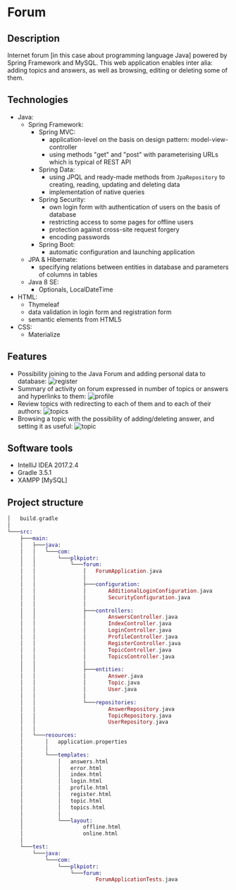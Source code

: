 # Forum
## Description
Internet forum [in this case about programming language Java] powered by Spring Framework and MySQL. This web application enables inter alia: adding topics and answers, as well as browsing, editing or deleting some of them.
## Technologies
- Java:
  - Spring Framework:
    - Spring MVC:
      - application-level on the basis on design pattern: model-view-controller
      - using methods "get" and "post" with parameterising URLs which is typical of REST API
    - Spring Data:
      - using JPQL and ready-made methods from `JpaRepository` to creating, reading, updating and deleting data
      - implementation of native queries
    - Spring Security:
      - own login form with authentication of users on the basis of database
      - restricting access to some pages for offline users
      - protection against cross-site request forgery
      - encoding passwords
    - Spring Boot:
      - automatic configuration and launching application 
  - JPA & Hibernate:
    - specifying relations between entities in database and parameters of columns in tables
  - Java 8 SE:
    - Optionals, LocalDateTime
- HTML:
  - Thymeleaf
  - data validation in login form and registration form
  - semantic elements from HTML5
- CSS:
  - Materialize
## Features
- Possibility joining to the Java Forum and adding personal data to database: ![register](https://user-images.githubusercontent.com/21959354/30806138-cf444d24-a1f4-11e7-926f-aecda2da8696.png)
- Summary of activity on forum expressed in number of topics or answers and hyperlinks to them: ![profile](https://user-images.githubusercontent.com/21959354/30806136-cf2b1e30-a1f4-11e7-889d-e06ccdabbb0f.png)
- Review topics with redirecting to each of them and to each of their authors: ![topics](https://user-images.githubusercontent.com/21959354/30806140-cf53bb92-a1f4-11e7-92f2-518c2765ed9d.png)
- Browsing a topic with the possibility of adding/deleting answer, and setting it as useful: ![topic](https://user-images.githubusercontent.com/21959354/30806139-cf53cb46-a1f4-11e7-8c21-e16221205e6a.png)
## Software tools
- IntelliJ IDEA 2017.2.4
- Gradle 3.5.1
- XAMPP [MySQL]
## Project structure
```elixir
│   build.gradle
│
└───src:
    ├───main:
    │   ├───java:
    │   │   └───com:
    │   │       └───plkpiotr:
    │   │           └───forum:
    │   │               │   ForumApplication.java
    │   │               │
    │   │               ├───configuration:
    │   │               │       AdditionalLoginConfiguration.java
    │   │               │       SecurityConfiguration.java
    │   │               │
    │   │               ├───controllers:
    │   │               │       AnswersController.java
    │   │               │       IndexController.java
    │   │               │       LoginController.java
    │   │               │       ProfileController.java
    │   │               │       RegisterController.java
    │   │               │       TopicController.java
    │   │               │       TopicsController.java
    │   │               │
    │   │               ├───entities:
    │   │               │       Answer.java
    │   │               │       Topic.java
    │   │               │       User.java
    │   │               │
    │   │               └───repositories:
    │   │                       AnswerRepository.java
    │   │                       TopicRepository.java
    │   │                       UserRepository.java
    │   │
    │   └───resources:
    │       │   application.properties
    │       │
    │       └───templates:
    │           │   answers.html
    │           │   error.html
    │           │   index.html
    │           │   login.html
    │           │   profile.html
    │           │   register.html
    │           │   topic.html
    │           │   topics.html
    │           │
    │           └───layout:
    │                   offline.html
    │                   online.html
    │
    └───test:
        └───java:
            └───com:
                └───plkpiotr:
                    └───forum:
                            ForumApplicationTests.java
```
